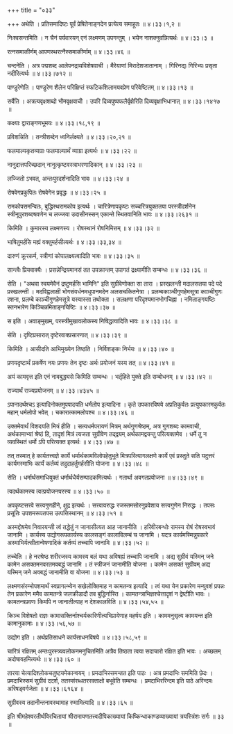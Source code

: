 +++
title = "०३३"

+++
अथेति । प्रतिसमादिष्टः पूर्वं प्रेषितेनाङ्गदेन प्रत्येत्य समाहूतः  ॥  ४।३३।१,२  ॥   

  

निःश्वसन्तमिति । न चैनं पर्यवारयन् एनं लक्ष्मणम् उपगन्तुम् । भयेन नाशक्नुवन्नित्यर्थः  ॥  ४।३३।३  ॥   

  

रत्नसमाकीर्णम् आपणस्थरत्नैस्समाकीर्णाम्  ॥  ४।३३।४६  ॥   

  

चन्दनेति । अत्र पद्मशब्द आलेपनद्रव्यविशेषवाची । मैरेयाणां मिरादेशजातानाम् । गिरिनद्यः गिरिभ्यः प्रसृता नदीरित्यर्थः  ॥  ४।३३।७१२  ॥   

  

पाण्डुरेणेति । पाण्डुरेण शैलेन परिक्षिप्तं स्फटिकशिलामयवप्रेण परिवेष्टितम्  ॥  ४।३३।१३  ॥   

  

सर्वेति । अत्रत्यवृक्षशब्दो भौमवृक्षवाची । उपरि दिव्यपुष्पफलैर्वृक्षैरिति दिव्यवृक्षाभिधानात्  ॥  ४।३३।१४१७  ॥   

  

कक्ष्याः द्वाराङ्गणभूमयः  ॥  ४।३३।१८,१९  ॥   

  

प्रविशन्निति । तन्त्रीशब्देन ध्वनिर्लक्ष्यते  ॥  ४।३३।२०,२१  ॥   

  

फलमाल्यकृतव्यग्राः फलमाल्यार्थं व्याग्रा इत्यर्थः  ॥  ४।३३।२२  ॥   

  

नानुदात्तपरिच्छदान् नानुत्कृष्टवस्त्राभरणादिकान्  ॥  ४।३३।२३  ॥   

  

लज्जितो ऽभवत्, अन्तःपुरदर्शनादिति भावः  ॥  ४।३३।२४  ॥   

  

रोषवेगप्रकुपितः रोषवेगेन प्रवृद्धः  ॥  ४।३३।२५  ॥   

  

रामकोपसमन्वितः, बुद्धिस्थरामकोप इत्यर्थः । चारित्रेणापकृष्टः सच्चरित्रयुक्ततया परस्त्रीदर्शनेन स्त्रीनूपुरशब्दश्रवणेन च लज्जया उदासीनस्सन् एकान्ते स्थितवानिति भावः  ॥  ४।३३।२६३१  ॥   

  

किमिति । कुमारस्य लक्ष्मणस्य । रोषस्थानं रोषनिमित्तम्  ॥  ४।३३।३२  ॥   

  

भाषितुमर्हसि मह्यं वक्तुमर्हसीत्यर्थः  ॥  ४।३३।३३,३४  ॥   

  

दारुणं क्रूरकर्म, स्त्रीणां कोपालक्ष्यत्वादिति भावः  ॥  ४।३३।३५  ॥   

  

सान्त्वैः प्रियवाक्यैः । प्रसन्नेन्द्रियमानसं तत उपक्रान्तम् उपागतं द्रक्ष्यामीति सम्बन्धः  ॥  ४।३३।३६  ॥   

  

सेति । "अथवा स्वयमेवैनं द्रष्टुमर्हसि भामिनि" इति सुग्रीवेणोक्ता सा तारा । प्रस्खलन्ती मदालसतया पदे पदे प्रस्खलन्ती । मदविह्वलाक्षी भोगसंवर्धनमधुपानमदेन अलसचकितनेत्रा । प्रलम्बकाञ्चीगुणहेमसूत्रा काञ्चीगुणः रशना, प्रलम्बे काञ्चीगुणहेमसूत्रे यस्यास्सा तथोक्ता । सलक्षणा परिदृश्यमानभोगचिह्ना । नमिताङ्गयष्टिः स्तनभारेण किञ्चिन्नमिताङ्गयिष्टिः  ॥  ४।३३।३७  ॥   

  

स इति । अवाङ्मुखम्, परस्त्रीमुखावलोकस्य निषिद्धत्वादिति भावः  ॥  ४।३३।३८  ॥   

  

सेति । दृष्टिप्रसारात् दृष्टेरवाक्प्रसारणात्  ॥  ४।३३।३९  ॥   

  

किमिति । आसीदति आभिमुख्येन तिष्ठति । निर्विशङ्कः निर्भयः  ॥  ४।३३।४०  ॥   

  

प्रणयदृष्टार्थं प्रकर्षेण नयः प्रणयः तेन दृष्टः अर्थः प्रयोजनं यस्य तत्  ॥  ४।३३।४१  ॥   

  

अयं कामवृत्त इति एनं नावबुद्ध्यसे किमिति सम्बन्धः । भर्तृहिते युक्ते इति सम्बोधनम्  ॥  ४।३३।४२  ॥   

  

राज्यार्थं राज्यप्रयोजनम्  ॥  ४।३३।४३४५  ॥   

  

ऽपानादर्थश्चऽ इत्यादिनोक्तमुपपादयति धर्मलोप इत्यादिना । कृते उपकारविषये अप्रतिकुर्वतः प्रत्युपकारमकुर्वतः महान् धर्मलोपो भवेत् । चकारात्कामलोपश्च  ॥  ४।३३।४६  ॥   

  

उक्तमेवार्थं विशदयति मित्रं हीति । सत्यधर्मपरायणं मित्रम् अर्थगुणश्रेष्ठम्, अत्र गुणशब्दः कामवाची, अर्थकामाभ्यां श्रेष्ठं हि, तादृशं मित्रं त्यजता सुग्रीवेण तद्द्वयम् अर्थकामद्वयन्तु परित्यक्तमेव । धर्मे तु न व्यवस्थितं धर्मो ऽपि परित्यक्त इत्यर्थः  ॥  ४।३३।४७  ॥   

  

तत् तस्मात् हे कार्यतत्त्वज्ञे कार्ये धर्मार्थकामविलोपहेतुभूते मित्रपरित्यागलक्षणे कार्ये एवं प्रस्तुते सति यदुत्तरं कार्यमस्माभिः कार्यं कर्तव्यं तदुदाहर्तुमर्हसीति योजना  ॥  ४।३३।४८  ॥   

  

सेति । धर्मार्थसमाधियुक्तं धर्मार्थधैर्यसम्पादकमित्यर्थः । गतार्था अवगतप्रयोजना  ॥  ४।३३।४९  ॥   

  

त्वदर्थकामस्य त्वत्प्रयोजनपरस्य  ॥  ४।३३।५०  ॥   

  

अपकृष्टसत्त्वे सत्त्वगुणहीने, क्षुद्र इत्यर्थः । सत्त्वावरुद्धः रजस्तमसोरनुप्रवेशाय सत्त्वगुणेन निरुद्धः । तपसः प्रसूतिः उपशमरूपतपस उत्पत्तिस्थानम्  ॥  ४।३३।५१  ॥   

  

अस्मद्दोषमेव निवारयन्ती त्वं तद्धेतुं न जानासीत्यत आह जानामीति । हरिवीरबन्धोः रामस्य रोषं रोषस्वभावं जानामि । कार्यस्य उद्योगरूपकार्यस्य कालसङ्गं कालाविलम्बं च जानामि । यदत्र कार्यमस्मिन्नुपकारे अस्माभिर्यत्सीतान्वेषणादिकं कर्तव्यं तच्चापि जानामि  ॥  ४।३३।५२  ॥   

  

तच्चेति । हे नरश्रेष्ठ शरीरजस्य कामस्य बलं यथा अविषह्यं तच्चापि जानामि । अद्य सुग्रीवं यस्मिन् जने कामेन असक्तमनवरतमवबद्धं जानामि । तं स्त्रीजनं जानामीति योजना । कामेन असक्तं सुग्रीवम् अद्य यस्मिन् जने अवबद्धं जानामीति वा योजना  ॥  ४।३३।५३  ॥   

  

लक्ष्मणसंरम्भोपशमार्थं स्वप्रागल्भ्येन सखेलोक्तिमाह न कामतन्त्र इत्यादि । त्वं यथा येन प्रकारेण मन्युवशं प्रपन्नः तेन प्रकारेण ममैव कामतन्त्रे जलक्रीडादौ तव बुद्धिर्नास्ति । कामतन्त्राभिज्ञश्चेत्तादृशं न द्वेष्टीति भावः । कामतन्त्रप्रवणः किमपि न जानातीत्याह न देशकालविति  ॥  ४।३३।५४,५५  ॥   

  

किञ्च विशेषतो राज्ञः कामासक्तिर्नाश्चर्यकारिणीत्यभिप्रायेणाह महर्षय इति । काममनुसृत्य कामयन्त इति कामानुकामाः  ॥  ४।३३।५६,५७  ॥   

  

उद्योग इति । अर्थप्रतिसाधने कार्यसाधनविषये  ॥  ४।३३।५८,५९  ॥   

  

चारित्रं रक्षितम् अन्तःपुरस्त्र्यवलोकनमनुचितमिति अत्रैव तिष्ठता त्वया सदाचारो रक्षित इति भावः । अच्छलम् अदोषावहमित्यर्थः  ॥  ४।३३।६०  ॥   

  

तारया चेत्यादिश्लोकचतुष्टयमेकान्वयम् । प्रमदाभिस्समन्तत इति पाठः । अत्र प्रमदाभिः सममिति छेदः । प्रमदाभिस्समं सुग्रीवं ददर्श, ततस्संरब्धतररक्ताक्षो बभूवेति सम्बन्धः । प्रमदाभिररिन्दम इति पाठे अरिन्दमः अरिषड्वर्गजेता  ॥  ४।३३।६१६४  ॥   

  

सुग्रीवस्य तदानीन्तनावस्थामाह रुमामित्यादि  ॥  ४।३३।६५  ॥   

  

इति श्रीमहेश्वरतीर्थविरचितायां श्रीरामायणतत्त्वदीपिकाख्यायां किष्किन्धाकाण्डव्याख्यायां त्रयस्त्रिंशः सर्गः  ॥  ३३  ॥   

  

